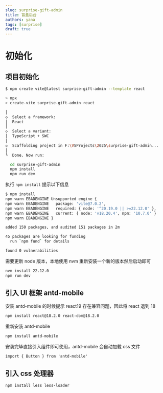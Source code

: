 ```yaml
---
slug: surprise-gift-admin
title: 盲盒后台
authors: yana
tags: [surprise]
draft: true
---
```


# 初始化

## 项目初始化

```sh
$ npm create vite@latest surprise-gift-admin --template react

> npx
> create-vite surprise-gift-admin react

│
◇  Select a framework:
│  React
│
◇  Select a variant:
│  TypeScript + SWC
│
◇  Scaffolding project in F:\VSProjects\2025\surprise-gift-admin...
│
└  Done. Now run:

  cd surprise-gift-admin
  npm install
  npm run dev

```

执行 `npm install` 提示以下信息

```sh
$ npm install
npm warn EBADENGINE Unsupported engine {
npm warn EBADENGINE   package: 'vite@7.0.2',
npm warn EBADENGINE   required: { node: '^20.19.0 || >=22.12.0' },
npm warn EBADENGINE   current: { node: 'v18.20.4', npm: '10.7.0' }
npm warn EBADENGINE }

added 150 packages, and audited 151 packages in 2m

45 packages are looking for funding
  run `npm fund` for details

found 0 vulnerabilities
```

需要更新 node 版本，本地使用 nvm 重新安装一个新的版本然后启动即可

```sh
nvm install 22.12.0
npm run dev
```

## 引入 UI 框架 antd-mobile

安装 antd-mobile 的时候提示 react19 存在兼容问题，因此将 react 退到 18

```sh
npm install react@18.2.0 react-dom@18.2.0
```

重新安装 antd-mobile

```sh
npm install antd-mobile
```

安装完毕直接引入组件即可使用，antd-mobile 会自动加载 css 文件

```tsx
import { Button } from 'antd-mobile'
```

## 引入 css 处理器

```sh
npm install less less-loader
```
